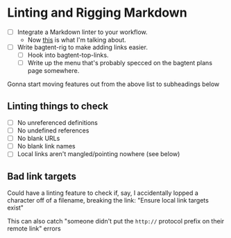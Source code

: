 # Linting and Rigging Markdown

- [ ] Integrate a Markdown linter to your workflow.
  - Now [this](https://github.com/remarkjs/remark-lint) is what I'm talking about.
- [ ] Write bagtent-rig to make adding links easier.
  - [ ] Hook into bagtent-top-links.
  - [ ] Write up the menu that's probably specced on the bagtent plans page somewhere.

Gonna start moving features out from the above list to subheadings below

## Linting things to check

- [ ] No unreferenced definitions
- [ ] No undefined references
- [ ] No blank URLs
- [ ] No blank link names
- [ ] Local links aren't mangled/pointing nowhere (see below)

## Bad link targets

Could have a linting feature to check if, say, I accidentally lopped a character off of a filename, breaking the link: "Ensure local link targets exist"

This can also catch "someone didn't put the `http://` protocol prefix on their remote link" errors
